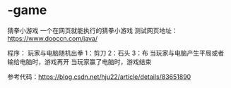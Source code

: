 # -game
猜拳小游戏
一个在网页就能执行的猜拳小游戏
测试网页地址：https://www.dooccn.com/java/

程序：
玩家与电脑随机出拳
                1：剪刀 
                2：石头
                3：布
 当玩家与电脑产生平局或者输给电脑时，游戏再开
 当玩家赢了电脑时，游戏结束
 
 
 参考代码：https://blog.csdn.net/hju22/article/details/83651890
 
